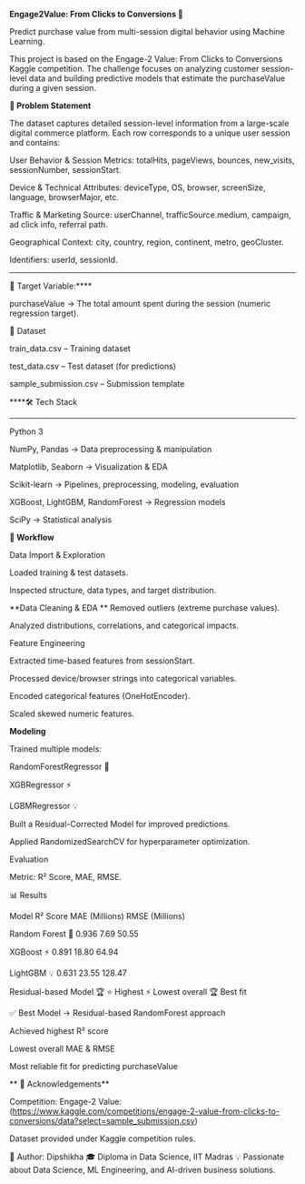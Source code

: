 ****Engage2Value: From Clicks to Conversions 🎯****

Predict purchase value from multi-session digital behavior using Machine Learning.

This project is based on the Engage-2 Value: From Clicks to Conversions Kaggle competition. The challenge focuses on analyzing customer session-level data and building predictive models that estimate the purchaseValue during a given session.

**📌 Problem Statement**

The dataset captures detailed session-level information from a large-scale digital commerce platform. Each row corresponds to a unique user session and contains:

User Behavior & Session Metrics: totalHits, pageViews, bounces, new_visits, sessionNumber, sessionStart.

Device & Technical Attributes: deviceType, OS, browser, screenSize, language, browserMajor, etc.

Traffic & Marketing Source: userChannel, trafficSource.medium, campaign, ad click info, referral path.

Geographical Context: city, country, region, continent, metro, geoCluster.

Identifiers: userId, sessionId.
****
🎯 Target Variable:****

purchaseValue → The total amount spent during the session (numeric regression target).

📂 Dataset

train_data.csv – Training dataset

test_data.csv – Test dataset (for predictions)

sample_submission.csv – Submission template


****🛠️ Tech Stack
****
Python 3

NumPy, Pandas → Data preprocessing & manipulation

Matplotlib, Seaborn → Visualization & EDA

Scikit-learn → Pipelines, preprocessing, modeling, evaluation

XGBoost, LightGBM, RandomForest → Regression models

SciPy → Statistical analysis

**🚀 Workflow**

Data Import & Exploration

Loaded training & test datasets.

Inspected structure, data types, and target distribution.

**Data Cleaning & EDA
**
Removed outliers (extreme purchase values).

Analyzed distributions, correlations, and categorical impacts.

Feature Engineering

Extracted time-based features from sessionStart.

Processed device/browser strings into categorical variables.

Encoded categorical features (OneHotEncoder).

Scaled skewed numeric features.

**Modeling**

Trained multiple models:

RandomForestRegressor 🌲

XGBRegressor ⚡

LGBMRegressor 💡

Built a Residual-Corrected Model for improved predictions.

Applied RandomizedSearchCV for hyperparameter optimization.

Evaluation

Metric: R² Score, MAE, RMSE.

📊 Results

Model	R² Score	MAE (Millions)	RMSE (Millions)

Random Forest 🌲	 0.936	 7.69	   50.55

XGBoost ⚡	       0.891	 18.80	 64.94

LightGBM 💡      	 0.631	 23.55	 128.47

Residual-based Model 🏆	⭐ Highest	⚡ Lowest overall	🏆 Best fit

✅ Best Model → Residual-based RandomForest approach

Achieved highest R² score

Lowest overall MAE & RMSE

Most reliable fit for predicting purchaseValue

**
🙌 Acknowledgements**

Competition: Engage-2 Value: (https://www.kaggle.com/competitions/engage-2-value-from-clicks-to-conversions/data?select=sample_submission.csv)

Dataset provided under Kaggle competition rules.

🔗 Author: Dipshikha
🎓 Diploma in Data Science, IIT Madras
💡 Passionate about Data Science, ML Engineering, and AI-driven business solutions.
